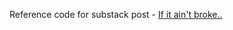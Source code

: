 Reference code for substack post - [If it ain't broke..](https://saurabhhirani.substack.com/p/if-it-aint-broke)
